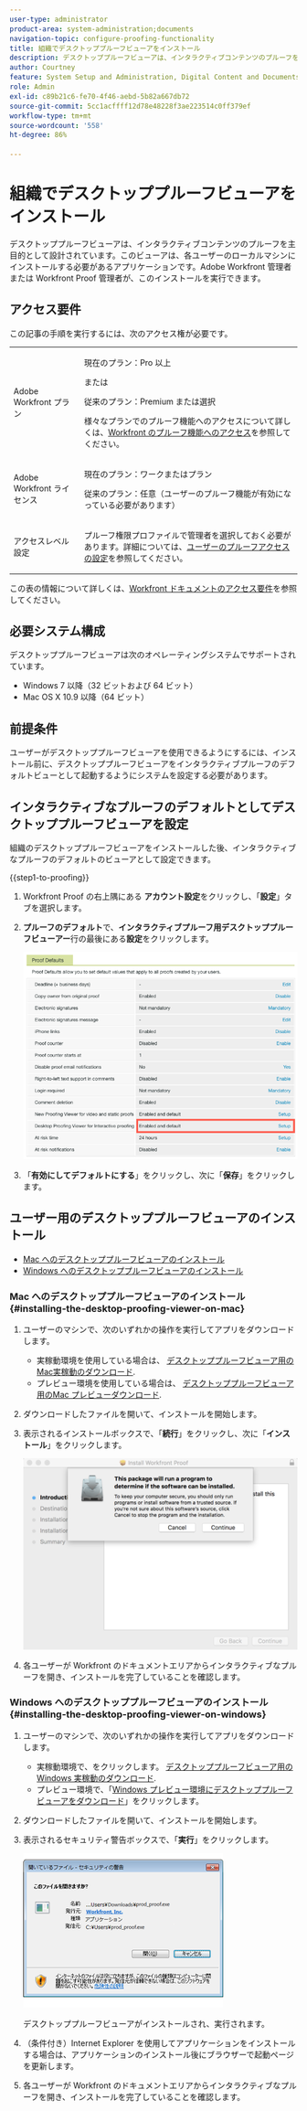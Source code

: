 ```yaml
---
user-type: administrator
product-area: system-administration;documents
navigation-topic: configure-proofing-functionality
title: 組織でデスクトッププルーフビューアをインストール
description: デスクトッププルーフビューアは、インタラクティブコンテンツのプルーフを主目的として設計されています。このビューアは、各ユーザーのローカルマシンにインストールする必要があるアプリケーションです。Adobe Workfront 管理者または Workfront Proof 管理者が、このインストールを実行できます。
author: Courtney
feature: System Setup and Administration, Digital Content and Documents
role: Admin
exl-id: c89b21c6-fe70-4f46-aebd-5b82a667db72
source-git-commit: 5cc1acffff12d78e48228f3ae223514c0ff379ef
workflow-type: tm+mt
source-wordcount: '558'
ht-degree: 86%

---
```


# 組織でデスクトッププルーフビューアをインストール

<!--Audited: 05/2024-->

デスクトッププルーフビューアは、インタラクティブコンテンツのプルーフを主目的として設計されています。このビューアは、各ユーザーのローカルマシンにインストールする必要があるアプリケーションです。Adobe Workfront 管理者または Workfront Proof 管理者が、このインストールを実行できます。

## アクセス要件

この記事の手順を実行するには、次のアクセス権が必要です。

<table style="table-layout:auto">
 <col> 
 <col> 
 <tbody> 
  <tr> 
   <td role="rowheader">Adobe Workfront プラン</td> 
   <td> <p>現在のプラン：Pro 以上</p> <p>または</p> <p>従来のプラン：Premium または選択</p> <p>様々なプランでのプルーフ機能へのアクセスについて詳しくは、<a href="../../../administration-and-setup/manage-workfront/configure-proofing/access-to-proofing-functionality.md" class="MCXref xref">Workfront のプルーフ機能へのアクセス</a>を参照してください。</p> </td> 
  </tr> 
  <tr> 
   <td role="rowheader">Adobe Workfront ライセンス</td> 
   <td> <p>現在のプラン：ワークまたはプラン</p> <p>従来のプラン：任意（ユーザーのプルーフ機能が有効になっている必要があります）</p> </td> 
  </tr> 
  <tr> 
   <td role="rowheader">アクセスレベル設定</td> 
   <td> <p>プルーフ権限プロファイルで管理者を選択しておく必要があります。詳細については、<a href="../../../administration-and-setup/manage-workfront/configure-proofing/configure-a-users-proofing-access.md" class="MCXref xref">ユーザーのプルーフアクセスの設定</a>を参照してください。</p> </td> 
  </tr> 
 </tbody> 
</table>

この表の情報について詳しくは、[Workfront ドキュメントのアクセス要件](/help/quicksilver/administration-and-setup/add-users/access-levels-and-object-permissions/access-level-requirements-in-documentation.md)を参照してください。

## 必要システム構成

デスクトッププルーフビューアは次のオペレーティングシステムでサポートされています。

* Windows 7 以降（32 ビットおよび 64 ビット）
* Mac OS X 10.9 以降（64 ビット）

## 前提条件

ユーザーがデスクトッププルーフビューアを使用できるようにするには、インストール前に、デスクトッププルーフビューアをインタラクティブプルーフのデフォルトビューとして起動するようにシステムを設定する必要があります。

## インタラクティブなプルーフのデフォルトとしてデスクトッププルーフビューアを設定

組織のデスクトッププルーフビューアをインストールした後、インタラクティブなプルーフのデフォルトのビューアとして設定できます。

{{step1-to-proofing}}

1. Workfront Proof の右上隅にある **アカウント設定**&#x200B;をクリックし、「**設定**」タブを選択します。

1. **プルーフのデフォルト**&#x200B;で、**インタラクティブプルーフ用デスクトッププルーフビューアー**&#x200B;行の最後にある&#x200B;**設定**&#x200B;をクリックします。

   ![配達確認のデフォルト](assets/proof-defaults.png)

1. 「**有効にしてデフォルトにする**」をクリックし、次に「**保存**」をクリックします。

## ユーザー用のデスクトッププルーフビューアのインストール

* [Mac へのデスクトッププルーフビューアのインストール](#installing-the-desktop-proofing-viewer-on-mac)
* [Windows へのデスクトッププルーフビューアのインストール](#installing-the-desktop-proofing-viewer-on-windows)

### Mac へのデスクトッププルーフビューアのインストール {#installing-the-desktop-proofing-viewer-on-mac}

1. ユーザーのマシンで、次のいずれかの操作を実行してアプリをダウンロードします。

   * 実稼動環境を使用している場合は、 [デスクトッププルーフビューア用のMac実稼動のダウンロード](https://assets.proofhq.com/nativeviewer/desktop_viewer/Workfront+Proof-2.1.19.pkg).
   * プレビュー環境を使用している場合は、 [デスクトッププルーフビューア用のMac プレビューダウンロード](https://assets.preview.proofhq.com/nativeviewer/desktop_viewer/Workfront+Proof+Preview-2.1.19.pkg).

1. ダウンロードしたファイルを開いて、インストールを開始します。
1. 表示されるインストールボックスで、「**続行**」をクリックし、次に「**インストール**」をクリックします。

   ![インストールボックス](assets/install-wf-proof-box.png)

1. 各ユーザーが Workfront のドキュメントエリアからインタラクティブなプルーフを開き、インストールを完了していることを確認します。

### Windows へのデスクトッププルーフビューアのインストール {#installing-the-desktop-proofing-viewer-on-windows}

1. ユーザーのマシンで、次のいずれかの操作を実行してアプリをダウンロードします。

   * 実稼動環境で、をクリックします。 [デスクトッププルーフビューア用の Windows 実稼動のダウンロード](https://assets.proofhq.com/nativeviewer/desktop_viewer/Workfront+Proof+Setup+2.1.19.exe).
   * プレビュー環境で、「[Windows プレビュー環境にデスクトッププルーフビューアをダウンロード](https://assets.preview.proofhq.com/nativeviewer/desktop_viewer/Workfront+Proof+Preview+Setup+2.1.19.exe)」をクリックします。

1. ダウンロードしたファイルを開いて、インストールを開始します。
1. 表示されるセキュリティ警告ボックスで、「**実行**」をクリックします。

   ![Screen_Shot_2018-05-02_at_10.56.55_AM.png](assets/screen-shot-2018-05-02-at-10.56.55-am-350x271.png)

   デスクトッププルーフビューアがインストールされ、実行されます。

1. （条件付き）Internet Explorer を使用してアプリケーションをインストールする場合は、アプリケーションのインストール後にブラウザーで起動ページを更新します。
1. 各ユーザーが Workfront のドキュメントエリアからインタラクティブなプルーフを開き、インストールを完了していることを確認します。
